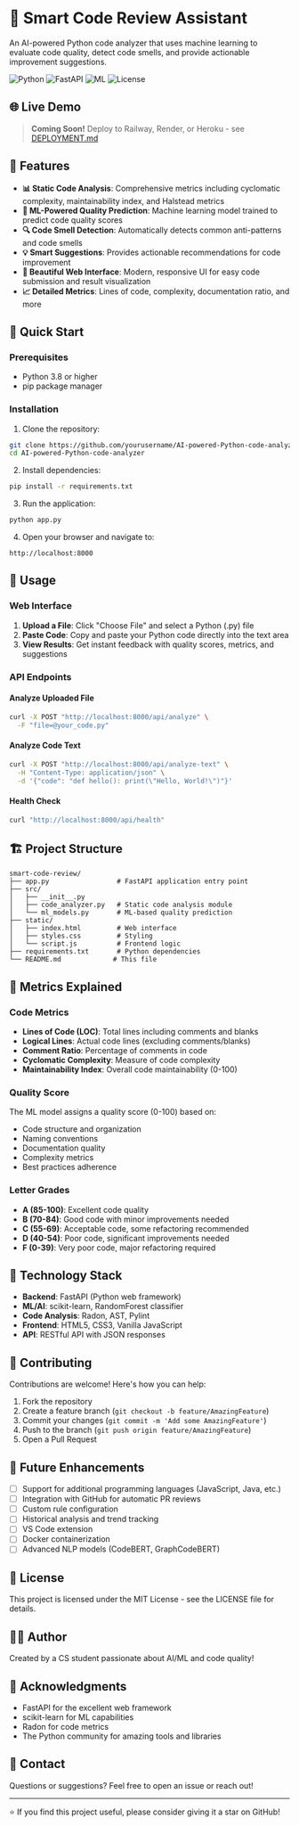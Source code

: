 # 🤖 Smart Code Review Assistant

An AI-powered Python code analyzer that uses machine learning to evaluate code quality, detect code smells, and provide actionable improvement suggestions.

![Python](https://img.shields.io/badge/Python-3.8+-blue.svg)
![FastAPI](https://img.shields.io/badge/FastAPI-0.104+-green.svg)
![ML](https://img.shields.io/badge/ML-scikit--learn-orange.svg)
![License](https://img.shields.io/badge/license-MIT-blue.svg)

## 🌐 Live Demo
> **Coming Soon!** Deploy to Railway, Render, or Heroku - see [DEPLOYMENT.md](DEPLOYMENT.md)

## 🌟 Features

- **📊 Static Code Analysis**: Comprehensive metrics including cyclomatic complexity, maintainability index, and Halstead metrics
- **🤖 ML-Powered Quality Prediction**: Machine learning model trained to predict code quality scores
- **🔍 Code Smell Detection**: Automatically detects common anti-patterns and code smells
- **💡 Smart Suggestions**: Provides actionable recommendations for code improvement
- **🎨 Beautiful Web Interface**: Modern, responsive UI for easy code submission and result visualization
- **📈 Detailed Metrics**: Lines of code, complexity, documentation ratio, and more

## 🚀 Quick Start

### Prerequisites

- Python 3.8 or higher
- pip package manager

### Installation

1. Clone the repository:
```bash
git clone https://github.com/yourusername/AI-powered-Python-code-analyzer.git
cd AI-powered-Python-code-analyzer
```

2. Install dependencies:
```bash
pip install -r requirements.txt
```

3. Run the application:
```bash
python app.py
```

4. Open your browser and navigate to:
```
http://localhost:8000
```

## 📖 Usage

### Web Interface

1. **Upload a File**: Click "Choose File" and select a Python (.py) file
2. **Paste Code**: Copy and paste your Python code directly into the text area
3. **View Results**: Get instant feedback with quality scores, metrics, and suggestions

### API Endpoints

#### Analyze Uploaded File
```bash
curl -X POST "http://localhost:8000/api/analyze" \
  -F "file=@your_code.py"
```

#### Analyze Code Text
```bash
curl -X POST "http://localhost:8000/api/analyze-text" \
  -H "Content-Type: application/json" \
  -d '{"code": "def hello(): print(\"Hello, World!\")"}'
```

#### Health Check
```bash
curl "http://localhost:8000/api/health"
```

## 🏗️ Project Structure

```
smart-code-review/
├── app.py                 # FastAPI application entry point
├── src/
│   ├── __init__.py
│   ├── code_analyzer.py   # Static code analysis module
│   └── ml_models.py       # ML-based quality prediction
├── static/
│   ├── index.html         # Web interface
│   ├── styles.css         # Styling
│   └── script.js          # Frontend logic
├── requirements.txt       # Python dependencies
└── README.md             # This file
```

## 🎯 Metrics Explained

### Code Metrics
- **Lines of Code (LOC)**: Total lines including comments and blanks
- **Logical Lines**: Actual code lines (excluding comments/blanks)
- **Comment Ratio**: Percentage of comments in code
- **Cyclomatic Complexity**: Measure of code complexity
- **Maintainability Index**: Overall code maintainability (0-100)

### Quality Score
The ML model assigns a quality score (0-100) based on:
- Code structure and organization
- Naming conventions
- Documentation quality
- Complexity metrics
- Best practices adherence

### Letter Grades
- **A (85-100)**: Excellent code quality
- **B (70-84)**: Good code with minor improvements needed
- **C (55-69)**: Acceptable code, some refactoring recommended
- **D (40-54)**: Poor code, significant improvements needed
- **F (0-39)**: Very poor code, major refactoring required

## 🔧 Technology Stack

- **Backend**: FastAPI (Python web framework)
- **ML/AI**: scikit-learn, RandomForest classifier
- **Code Analysis**: Radon, AST, Pylint
- **Frontend**: HTML5, CSS3, Vanilla JavaScript
- **API**: RESTful API with JSON responses

## 🤝 Contributing

Contributions are welcome! Here's how you can help:

1. Fork the repository
2. Create a feature branch (`git checkout -b feature/AmazingFeature`)
3. Commit your changes (`git commit -m 'Add some AmazingFeature'`)
4. Push to the branch (`git push origin feature/AmazingFeature`)
5. Open a Pull Request

## 📝 Future Enhancements

- [ ] Support for additional programming languages (JavaScript, Java, etc.)
- [ ] Integration with GitHub for automatic PR reviews
- [ ] Custom rule configuration
- [ ] Historical analysis and trend tracking
- [ ] VS Code extension
- [ ] Docker containerization
- [ ] Advanced NLP models (CodeBERT, GraphCodeBERT)

## 📄 License

This project is licensed under the MIT License - see the LICENSE file for details.

## 👨‍💻 Author

Created by a CS student passionate about AI/ML and code quality!

## 🙏 Acknowledgments

- FastAPI for the excellent web framework
- scikit-learn for ML capabilities
- Radon for code metrics
- The Python community for amazing tools and libraries

## 📧 Contact

Questions or suggestions? Feel free to open an issue or reach out!

---

⭐ If you find this project useful, please consider giving it a star on GitHub!
